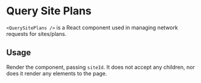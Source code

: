 Query Site Plans
================

`<QuerySitePlans />` is a React component used in managing network requests for sites/plans.

## Usage

Render the component, passing `siteId`. It does not accept any children, nor does it render any elements to the page.
